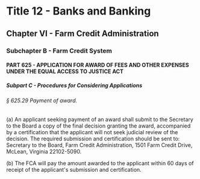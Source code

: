 
# Title 12 - Banks and Banking
## Chapter VI - Farm Credit Administration
### Subchapter B - Farm Credit System
#### PART 625 - APPLICATION FOR AWARD OF FEES AND OTHER EXPENSES UNDER THE EQUAL ACCESS TO JUSTICE ACT
##### Subpart C - Procedures for Considering Applications
###### § 625.29 Payment of award.

(a) An applicant seeking payment of an award shall submit to the Secretary to the Board a copy of the final decision granting the award, accompanied by a certification that the applicant will not seek judicial review of the decision. The required submission and certification should be sent to: Secretary to the Board, Farm Credit Administration, 1501 Farm Credit Drive, McLean, Virginia 22102-5090.

(b) The FCA will pay the amount awarded to the applicant within 60 days of receipt of the applicant's submission and certification.
